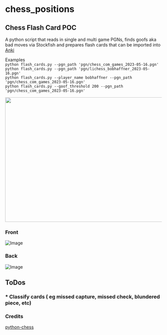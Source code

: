 # chess_positions

## Chess Flash Card POC

A python script that reads in single and multi game PGNs, finds goofs aka bad moves via Stockfish and prepares flash cards that can be imported into [Anki](https://apps.ankiweb.net/)

Examples  
```python flash_cards.py --pgn_path 'pgn/chess_com_games_2023-05-16.pgn'```  
```python flash_cards.py --pgn_path 'pgn/lichess_bobhaffner_2023-05-16.pgn'```  
```python flash_cards.py --player_name bobhaffner --pgn_path 'pgn/chess_com_games_2023-05-16.pgn'```  
```python flash_cards.py --goof_threshold 200 --pgn_path 'pgn/chess_com_games_2023-05-16.pgn'```  




<img src="readme_images/screencast.gif" width="600" height="400" />


### Front
![Image](readme_images/2023_05_18_Lammy0185_bobhaffner_7b336cfa-a157-404d-9ff3-365e9b026e77_25_front.jpg)
### Back
![Image](readme_images/2023_05_18_Lammy0185_bobhaffner_7b336cfa-a157-404d-9ff3-365e9b026e77_25_back.jpg)



## ToDos
### * Classify cards ( eg missed capture, missed check, blundered piece, etc)


### Credits
[python-chess](https://github.com/niklasf/python-chess)